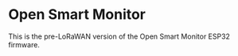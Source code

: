 Open Smart Monitor
==================

This is the pre-LoRaWAN version of the Open Smart Monitor ESP32 firmware.

